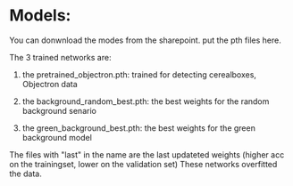 # Models: 

You can donwnload the modes from the sharepoint. 
put the pth files here. 


The 3 trained networks are: 

1. the pretrained_objectron.pth: trained for detecting cerealboxes, Objectron data

2. the background_random_best.pth: the best weights for the random background senario

3. the green_background_best.pth: the best weights for the green background model 

The files with "last" in the name are the last updateted weights (higher acc on the trainingset, lower on the validation set)
These networks overfitted the data. 

